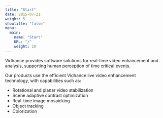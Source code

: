 ```yaml
---
title: "Start"
date: 2015-07-21
weight: 5
showtitle: "false"
menu:
  main:
    name: "Start"
    URL: "/"
    weight: 10
---
```

Vidhance provides software solutions for real-time video enhancement and analysis, supporting human perception of time critical events.

Our products use the efficient Vidhance live video enhancement technology, with capabilities such as:

- Rotational and planar video stabilization
- Scene adaptive contrast optimization
- Real-time image mosaicking
- Object tracking
- Colorization
